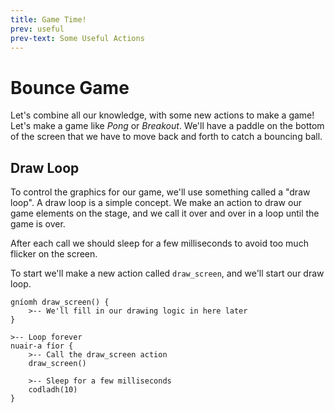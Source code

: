 ```yaml
---
title: Game Time!
prev: useful
prev-text: Some Useful Actions
---
```


# Bounce Game

Let's combine all our knowledge, with some new actions to make a game! Let's make a game like *Pong*
or *Breakout*. We'll have a paddle on the bottom of the screen that we have to move back and forth
to catch a bouncing ball.

## Draw Loop

To control the graphics for our game, we'll use something called a "draw loop". A draw loop is a
simple concept. We make an action to draw our game elements on the stage, and we call it over and
over in a loop until the game is over.

After each call we should sleep for a few milliseconds to avoid too much flicker on the screen.

To start we'll make a new action called `draw_screen`, and we'll start our draw loop.

```{.setanta .numberLines}
gníomh draw_screen() {
    >-- We'll fill in our drawing logic in here later
}

>-- Loop forever
nuair-a fíor {
    >-- Call the draw_screen action
    draw_screen()

    >-- Sleep for a few milliseconds
    codladh(10)
}
```
